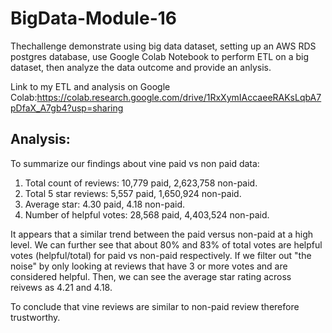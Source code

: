 # BigData-Module-16
 Thechallenge demonstrate using big data dataset, setting up an AWS RDS postgres database, use Google Colab Notebook to perform ETL on a big dataset, then analyze the data outcome and provide an anlysis.
 
 Link to my ETL and analysis on Google Colab:https://colab.research.google.com/drive/1RxXymIAccaeeRAKsLqbA7pDfaX_A7gb4?usp=sharing
 
## Analysis:
To summarize our findings about vine paid vs non paid data:
1. Total count of reviews: 10,779 paid, 2,623,758 non-paid.
2. Total 5 star reviews: 5,557 paid, 1,650,924 non-paid.
3. Average star: 4.30 paid, 4.18 non-paid.
4. Number of helpful votes: 28,568 paid, 4,403,524 non-paid.

It appears that a similar trend between the paid versus non-paid at a high level. We can further see that about 80% and 83% of total votes are helpful votes (helpful/total) for paid vs non-paid respectively. If we filter out "the noise" by only looking at reviews that have 3 or more votes and are considered helpful. Then, we can see the average star rating across reivews as 4.21 and 4.18.

To conclude that vine reviews are similar to non-paid review therefore trustworthy. 
